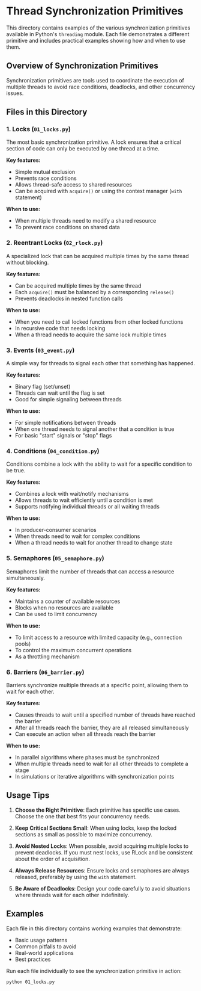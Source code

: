 # Thread Synchronization Primitives

This directory contains examples of the various synchronization primitives available in Python's `threading` module. Each file demonstrates a different primitive and includes practical examples showing how and when to use them.

## Overview of Synchronization Primitives

Synchronization primitives are tools used to coordinate the execution of multiple threads to avoid race conditions, deadlocks, and other concurrency issues.

## Files in this Directory

### 1. Locks (`01_locks.py`)

The most basic synchronization primitive. A lock ensures that a critical section of code can only be executed by one thread at a time.

**Key features:**
- Simple mutual exclusion
- Prevents race conditions
- Allows thread-safe access to shared resources
- Can be acquired with `acquire()` or using the context manager (`with` statement)

**When to use:**
- When multiple threads need to modify a shared resource
- To prevent race conditions on shared data

### 2. Reentrant Locks (`02_rlock.py`)

A specialized lock that can be acquired multiple times by the same thread without blocking.

**Key features:**
- Can be acquired multiple times by the same thread
- Each `acquire()` must be balanced by a corresponding `release()`
- Prevents deadlocks in nested function calls

**When to use:**
- When you need to call locked functions from other locked functions
- In recursive code that needs locking
- When a thread needs to acquire the same lock multiple times

### 3. Events (`03_event.py`)

A simple way for threads to signal each other that something has happened.

**Key features:**
- Binary flag (set/unset)
- Threads can wait until the flag is set
- Good for simple signaling between threads

**When to use:**
- For simple notifications between threads
- When one thread needs to signal another that a condition is true
- For basic "start" signals or "stop" flags

### 4. Conditions (`04_condition.py`)

Conditions combine a lock with the ability to wait for a specific condition to be true.

**Key features:**
- Combines a lock with wait/notify mechanisms
- Allows threads to wait efficiently until a condition is met
- Supports notifying individual threads or all waiting threads

**When to use:**
- In producer-consumer scenarios
- When threads need to wait for complex conditions
- When a thread needs to wait for another thread to change state

### 5. Semaphores (`05_semaphore.py`)

Semaphores limit the number of threads that can access a resource simultaneously.

**Key features:**
- Maintains a counter of available resources
- Blocks when no resources are available
- Can be used to limit concurrency

**When to use:**
- To limit access to a resource with limited capacity (e.g., connection pools)
- To control the maximum concurrent operations
- As a throttling mechanism

### 6. Barriers (`06_barrier.py`)

Barriers synchronize multiple threads at a specific point, allowing them to wait for each other.

**Key features:**
- Causes threads to wait until a specified number of threads have reached the barrier
- After all threads reach the barrier, they are all released simultaneously
- Can execute an action when all threads reach the barrier

**When to use:**
- In parallel algorithms where phases must be synchronized
- When multiple threads need to wait for all other threads to complete a stage
- In simulations or iterative algorithms with synchronization points

## Usage Tips

1. **Choose the Right Primitive**: Each primitive has specific use cases. Choose the one that best fits your concurrency needs.

2. **Keep Critical Sections Small**: When using locks, keep the locked sections as small as possible to maximize concurrency.

3. **Avoid Nested Locks**: When possible, avoid acquiring multiple locks to prevent deadlocks. If you must nest locks, use RLock and be consistent about the order of acquisition.

4. **Always Release Resources**: Ensure locks and semaphores are always released, preferably by using the `with` statement.

5. **Be Aware of Deadlocks**: Design your code carefully to avoid situations where threads wait for each other indefinitely.

## Examples

Each file in this directory contains working examples that demonstrate:
- Basic usage patterns
- Common pitfalls to avoid  
- Real-world applications
- Best practices

Run each file individually to see the synchronization primitive in action:

```bash
python 01_locks.py
``` 